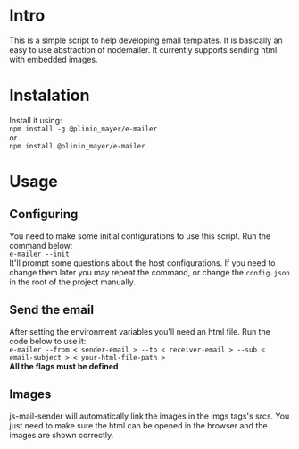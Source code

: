 # Intro
This is a simple script to help developing email templates. It is basically an easy to use abstraction of nodemailer. It currently supports sending html with embedded images.

# Instalation
Install it using:\
`npm install -g @plinio_mayer/e-mailer`\
or\
`npm install @plinio_mayer/e-mailer`

# Usage

## Configuring
You need to make some initial configurations to use this script. Run the command below:\
`e-mailer --init`\
It'll prompt some questions about the host configurations. If you need to change them later you may repeat the command, or change the `config.json` in the root of the project manually.

## Send the email
After setting the environment variables you'll need an html file. Run the code below to use it:\
`e-mailer --from < sender-email > --to < receiver-email > --sub < email-subject > < your-html-file-path >`\
**All the flags must be defined**

## Images
js-mail-sender will automatically link the images in the imgs tags's srcs. You just need to make sure the html can be opened in the browser and the images are shown correctly. 
